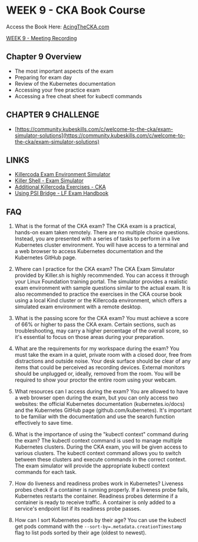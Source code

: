 # WEEK 9 - CKA Book Course

Access the Book Here: [AcingTheCKA.com](https://acingthecka.com)

[WEEK 9 - Meeting Recording](https://community.kubeskills.com/c/meetings/cka-exercise-review-exam-preparation)

## Chapter 9 Overview
- The most important aspects of the exam
- Preparing for exam day
- Review of the Kubernetes documentation
- Accessing your free practice exam
- Accessing a free cheat sheet for kubectl commands

## CHAPTER 9 CHALLENGE

- [https://community.kubeskills.com/c/welcome-to-the-cka/exam-simulator-solutions](https://community.kubeskills.com/c/welcome-to-the-cka/exam-simulator-solutions)

## LINKS

- [Killercoda Exam Environment Simulator](https://killercoda.com/kimwuestkamp/scenario/cks-cka-ckad-remote-desktop)
- [Killer Shell - Exam Simulator](https://killer.sh)
- [Additional Killercoda Exercises - CKA](https://killercoda.com/cka)
- [Using PSI Bridge - LF Exam Handbook](https://docs.linuxfoundation.org/tc-docs/certification/lf-handbook2)

## FAQ

1. What is the format of the CKA exam?
The CKA exam is a practical, hands-on exam taken remotely. There are no multiple choice questions. Instead, you are presented with a series of tasks to perform in a live Kubernetes cluster environment. You will have access to a terminal and a web browser to access Kubernetes documentation and the Kubernetes GitHub page.

2. Where can I practice for the CKA exam?
The CKA Exam Simulator provided by Killer.sh is highly recommended. You can access it through your Linux Foundation training portal. The simulator provides a realistic exam environment with sample questions similar to the actual exam. It is also recommended to practice the exercises in the CKA course book using a local Kind cluster or the Killercoda environment, which offers a simulated exam environment with a remote desktop.

3. What is the passing score for the CKA exam?
You must achieve a score of 66% or higher to pass the CKA exam. Certain sections, such as troubleshooting, may carry a higher percentage of the overall score, so it's essential to focus on those areas during your preparation.

4. What are the requirements for my workspace during the exam?
You must take the exam in a quiet, private room with a closed door, free from distractions and outside noise. Your desk surface should be clear of any items that could be perceived as recording devices. External monitors should be unplugged or, ideally, removed from the room. You will be required to show your proctor the entire room using your webcam.

5. What resources can I access during the exam?
You are allowed to have a web browser open during the exam, but you can only access two websites: the official Kubernetes documentation (kubernetes.io/docs) and the Kubernetes GitHub page (github.com/kubernetes). It's important to be familiar with the documentation and use the search function effectively to save time.

6. What is the importance of using the "kubectl context" command during the exam?
The kubectl context command is used to manage multiple Kubernetes clusters. During the CKA exam, you will be given access to various clusters. The kubectl context command allows you to switch between these clusters and execute commands in the correct context. The exam simulator will provide the appropriate kubectl context commands for each task.

7. How do liveness and readiness probes work in Kubernetes?
Liveness probes check if a container is running properly. If a liveness probe fails, Kubernetes restarts the container.
Readiness probes determine if a container is ready to receive traffic. A container is only added to a service's endpoint list if its readiness probe passes.

8. How can I sort Kubernetes pods by their age?
You can use the kubectl get pods command with the `--sort-by=.metadata.creationTimestamp` flag to list pods sorted by their age (oldest to newest).